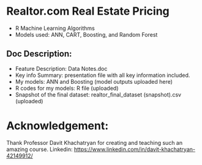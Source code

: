 # Realtor.com Real Estate Pricing
- R Machine Learning Algorithms
- Models used: ANN, CART, Boosting, and Random Forest
## Doc Description:
- Feature Description: Data Notes.doc 
- Key info Summary: presentation file with all key information included.
- My models: ANN and Boosting (model outputs uploaded here)
- R codes for my models: R file (uploaded)
- Snapshot of the final dataset: realtor_final_dataset (snapshot).csv (uploaded)
# Acknowledgement: 
Thank Professor Davit Khachatryan for creating and teaching such an amazing course.
Linkedin: https://www.linkedin.com/in/davit-khachatryan-42149912/

